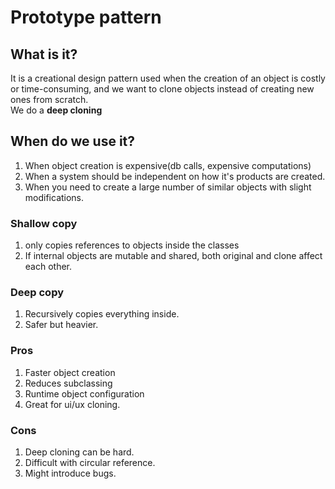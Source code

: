 # Prototype pattern

## What is it?
It is a creational design pattern used when the creation of an object is costly or time-consuming,  and we want to clone objects instead of creating new ones from scratch.  
We do a **deep cloning**

## When do we use it?
1. When object creation is expensive(db calls, expensive computations)
2. When a system should be independent on how it's products are created.
3. When you need to create a large number of similar objects with slight modifications.

### Shallow copy
1. only copies references to objects inside the classes
2. If internal objects are mutable and shared, both original and clone affect each other.

### Deep copy
1. Recursively copies everything inside.
2. Safer but heavier.

### Pros
1. Faster object creation
2. Reduces subclassing
3. Runtime object configuration
4. Great for ui/ux cloning.

### Cons
1. Deep cloning can be hard.
2. Difficult with circular reference.
3. Might introduce bugs.